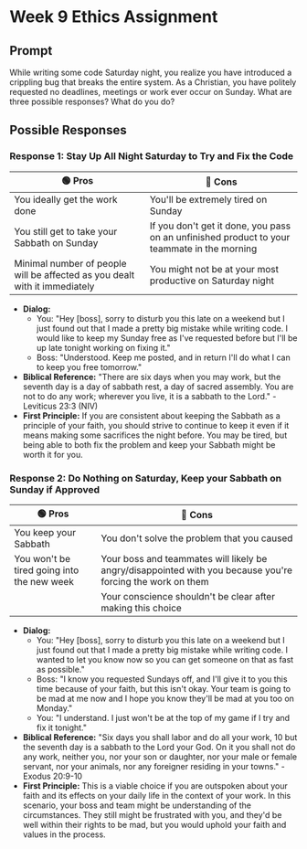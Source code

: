 # Week 9 Ethics Assignment

## Prompt
While writing some code Saturday night, you realize you have introduced a crippling bug that breaks the entire system. As a Christian, you have politely requested no deadlines, meetings or work ever occur on Sunday. What are three possible responses? What do you do?

## Possible Responses

### **Response 1: Stay Up All Night Saturday to Try and Fix the Code**
| 🟢 Pros | 🔴 Cons |
|-|-|
| You ideally get the work done | You'll be extremely tired on Sunday |
| You still get to take your Sabbath on Sunday | If you don't get it done, you pass on an unfinished product to your teammate in the morning |
| Minimal number of people will be affected as you dealt with it immediately | You might not be at your most productive on Saturday night |
- **Dialog:**
  - You: "Hey [boss], sorry to disturb you this late on a weekend but I just found out that I made a pretty big mistake while writing code. I would like to keep my Sunday free as I've requested before but I'll be up late tonight working on fixing it."
  - Boss: "Understood. Keep me posted, and in return I'll do what I can to keep you free tomorrow."
- **Biblical Reference:** "There are six days when you may work, but the seventh day is a day of sabbath rest, a day of sacred assembly. You are not to do any work; wherever you live, it is a sabbath to the Lord." - Leviticus 23:3 (NIV)
- **First Principle:** If you are consistent about keeping the Sabbath as a principle of your faith, you should strive to continue to keep it even if it means making some sacrifices the night before. You may be tired, but being able to both fix the problem and keep your Sabbath might be worth it for you.

### **Response 2: Do Nothing on Saturday, Keep your Sabbath on Sunday if Approved**
| 🟢 Pros | 🔴 Cons |
|-|-|
| You keep your Sabbath | You don't solve the problem that you caused |
| You won't be tired going into the new week | Your boss and teammates will likely be angry/disappointed with you because you're forcing the work on them |
|  | Your conscience shouldn't be clear after making this choice |
- **Dialog:**
  - You: "Hey [boss], sorry to disturb you this late on a weekend but I just found out that I made a pretty big mistake while writing code. I wanted to let you know now so you can get someone on that as fast as possible."
  - Boss: "I know you requested Sundays off, and I'll give it to you this time because of your faith, but this isn't okay. Your team is going to be mad at me now and I hope you know they'll be mad at you too on Monday."
  - You: "I understand. I just won't be at the top of my game if I try and fix it tonight."
- **Biblical Reference:** "Six days you shall labor and do all your work, 10 but the seventh day is a sabbath to the Lord your God. On it you shall not do any work, neither you, nor your son or daughter, nor your male or female servant, nor your animals, nor any foreigner residing in your towns." - Exodus 20:9-10
- **First Principle:** This is a viable choice if you are outspoken about your faith and its effects on your daily life in the context of your work. In this scenario, your boss and team might be understanding of the circumstances. They still might be frustrated with you, and they'd be well within their rights to be mad, but you would uphold your faith and values in the process.
